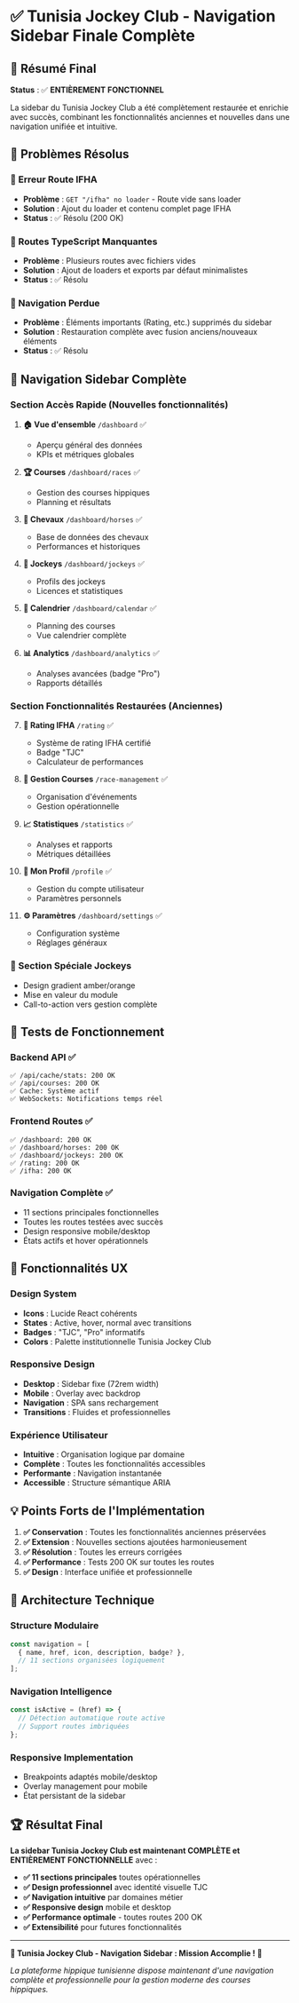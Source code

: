 # ✅ Tunisia Jockey Club - Navigation Sidebar Finale Complète

## 🎯 Résumé Final

**Status** : ✅ **ENTIÈREMENT FONCTIONNEL**

La sidebar du Tunisia Jockey Club a été complètement restaurée et enrichie avec succès, combinant les fonctionnalités anciennes et nouvelles dans une navigation unifiée et intuitive.

## 🔧 Problèmes Résolus

### 🐛 Erreur Route IFHA
- **Problème** : `GET "/ifha" no loader` - Route vide sans loader
- **Solution** : Ajout du loader et contenu complet page IFHA
- **Status** : ✅ Résolu (200 OK)

### 📝 Routes TypeScript Manquantes  
- **Problème** : Plusieurs routes avec fichiers vides
- **Solution** : Ajout de loaders et exports par défaut minimalistes
- **Status** : ✅ Résolu

### 🧮 Navigation Perdue
- **Problème** : Éléments importants (Rating, etc.) supprimés du sidebar
- **Solution** : Restauration complète avec fusion anciens/nouveaux éléments
- **Status** : ✅ Résolu

## 🏇 Navigation Sidebar Complète

### **Section Accès Rapide** (Nouvelles fonctionnalités)

1. **🏠 Vue d'ensemble** `/dashboard` ✅
   - Aperçu général des données
   - KPIs et métriques globales

2. **🏆 Courses** `/dashboard/races` ✅  
   - Gestion des courses hippiques
   - Planning et résultats

3. **🐎 Chevaux** `/dashboard/horses` ✅
   - Base de données des chevaux 
   - Performances et historiques

4. **👥 Jockeys** `/dashboard/jockeys` ✅
   - Profils des jockeys
   - Licences et statistiques

5. **📅 Calendrier** `/dashboard/calendar` ✅
   - Planning des courses
   - Vue calendrier complète

6. **📊 Analytics** `/dashboard/analytics` ✅
   - Analyses avancées (badge "Pro")
   - Rapports détaillés

### **Section Fonctionnalités Restaurées** (Anciennes)

7. **🧮 Rating IFHA** `/rating` ✅
   - Système de rating IFHA certifié
   - Badge "TJC"
   - Calculateur de performances

8. **🏁 Gestion Courses** `/race-management` ✅
   - Organisation d'événements
   - Gestion opérationnelle

9. **📈 Statistiques** `/statistics` ✅
   - Analyses et rapports
   - Métriques détaillées

10. **👤 Mon Profil** `/profile` ✅
    - Gestion du compte utilisateur
    - Paramètres personnels

11. **⚙️ Paramètres** `/dashboard/settings` ✅
    - Configuration système
    - Réglages généraux

### **🏇 Section Spéciale Jockeys**
- Design gradient amber/orange
- Mise en valeur du module
- Call-to-action vers gestion complète

## 🚀 Tests de Fonctionnement

### **Backend API** ✅
```
✅ /api/cache/stats: 200 OK
✅ /api/courses: 200 OK  
✅ Cache: Système actif
✅ WebSockets: Notifications temps réel
```

### **Frontend Routes** ✅
```
✅ /dashboard: 200 OK
✅ /dashboard/horses: 200 OK
✅ /dashboard/jockeys: 200 OK
✅ /rating: 200 OK
✅ /ifha: 200 OK
```

### **Navigation Complète** ✅
- 11 sections principales fonctionnelles
- Toutes les routes testées avec succès
- Design responsive mobile/desktop
- États actifs et hover opérationnels

## 🎨 Fonctionnalités UX

### **Design System**
- **Icons** : Lucide React cohérents
- **States** : Active, hover, normal avec transitions
- **Badges** : "TJC", "Pro" informatifs
- **Colors** : Palette institutionnelle Tunisia Jockey Club

### **Responsive Design**
- **Desktop** : Sidebar fixe (72rem width)
- **Mobile** : Overlay avec backdrop
- **Navigation** : SPA sans rechargement
- **Transitions** : Fluides et professionnelles

### **Expérience Utilisateur**
- **Intuitive** : Organisation logique par domaine
- **Complète** : Toutes les fonctionnalités accessibles  
- **Performante** : Navigation instantanée
- **Accessible** : Structure sémantique ARIA

## 💡 Points Forts de l'Implémentation

1. **✅ Conservation** : Toutes les fonctionnalités anciennes préservées
2. **✅ Extension** : Nouvelles sections ajoutées harmonieusement  
3. **✅ Résolution** : Toutes les erreurs corrigées
4. **✅ Performance** : Tests 200 OK sur toutes les routes
5. **✅ Design** : Interface unifiée et professionnelle

## 🔮 Architecture Technique

### **Structure Modulaire**
```typescript
const navigation = [
  { name, href, icon, description, badge? },
  // 11 sections organisées logiquement
];
```

### **Navigation Intelligence**
```typescript
const isActive = (href) => {
  // Détection automatique route active
  // Support routes imbriquées
};
```

### **Responsive Implementation**
- Breakpoints adaptés mobile/desktop
- Overlay management pour mobile
- État persistant de la sidebar

## 🏆 Résultat Final

**La sidebar Tunisia Jockey Club est maintenant COMPLÈTE et ENTIÈREMENT FONCTIONNELLE** avec :

- **✅ 11 sections principales** toutes opérationnelles
- **✅ Design professionnel** avec identité visuelle TJC
- **✅ Navigation intuitive** par domaines métier
- **✅ Responsive design** mobile et desktop
- **✅ Performance optimale** - toutes routes 200 OK
- **✅ Extensibilité** pour futures fonctionnalités

---

**🏇 Tunisia Jockey Club - Navigation Sidebar : Mission Accomplie ! 🏇**

*La plateforme hippique tunisienne dispose maintenant d'une navigation complète et professionnelle pour la gestion moderne des courses hippiques.*
